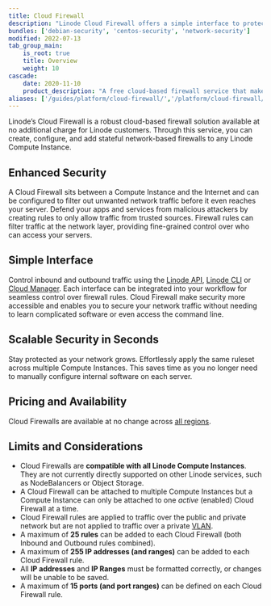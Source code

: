 ```yaml
---
title: Cloud Firewall
description: "Linode Cloud Firewall offers a simple interface to protect your web apps. It is scalable security in seconds, allowing you to create custom firewall rules, making security more accessible."
bundles: ['debian-security', 'centos-security', 'network-security']
modified: 2022-07-13
tab_group_main:
    is_root: true
    title: Overview
    weight: 10
cascade:
    date: 2020-11-10
    product_description: "A free cloud-based firewall service that makes it easy to secure network traffic to and from Compute Instances."
aliases: ['/guides/platform/cloud-firewall/','/platform/cloud-firewall/']
---
```


Linode’s Cloud Firewall is a robust cloud-based firewall solution available at no additional charge for Linode customers. Through this service, you can create, configure, and add stateful network-based firewalls to any Linode Compute Instance.

## Enhanced Security

A Cloud Firewall sits between a Compute Instance and the Internet and can be configured to filter out unwanted network traffic before it even reaches your server. Defend your apps and services from malicious attackers by creating rules to only allow traffic from trusted sources. Firewall rules can filter traffic at the network layer, providing fine-grained control over who can access your servers.

## Simple Interface

Control inbound and outbound traffic using the [Linode API](/docs/api/networking), [Linode CLI](/docs/products/tools/cli/get-started/) or [Cloud Manager](https://www.linode.com/products/cloud-manager/). Each interface can be integrated into your workflow for seamless control over firewall rules. Cloud Firewall make security more accessible and enables you to secure your network traffic without needing to learn complicated software or even access the command line.

## Scalable Security in Seconds

Stay protected as your network grows. Effortlessly apply the same ruleset across multiple Compute Instances. This saves time as you no longer need to manually configure internal software on each server.

## Pricing and Availability

Cloud Firewalls are available at no change across [all regions](https://www.linode.com/global-infrastructure/).

## Limits and Considerations

- Cloud Firewalls are **compatible with all Linode Compute Instances**. They are not currently directly supported on other Linode services, such as NodeBalancers or Object Storage.
- A Cloud Firewall can be attached to multiple Compute Instances but a Compute Instance can only be attached to one *active* (enabled) Cloud Firewall at a time.
- Cloud Firewall rules are applied to traffic over the public and private network but are not applied to traffic over a private [VLAN](/docs/products/networking/vlans/).
- A maximum of **25 rules** can be added to each Cloud Firewall (both Inbound and Outbound rules combined).
- A maximum of **255 IP addresses (and ranges)** can be added to each Cloud Firewall rule.
- All **IP addresses** and **IP Ranges** must be formatted correctly, or changes will be unable to be saved.
- A maximum of **15 ports (and port ranges)** can be defined on each Cloud Firewall rule.
